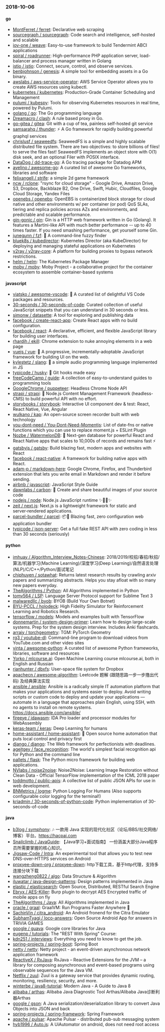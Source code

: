 ### 2018-10-06

#### go
* [MontFerret / ferret](https://github.com/MontFerret/ferret): Declarative web scraping
* [sourcegraph / sourcegraph](https://github.com/sourcegraph/sourcegraph): Code search and intelligence, self-hosted and scalable
* [iov-one / weave](https://github.com/iov-one/weave): Easy-to-use framework to build Tendermint ABCI applications
* [spiral / roadrunner](https://github.com/spiral/roadrunner): High-performance PHP application server, load-balancer and process manager written in Golang
* [istio / istio](https://github.com/istio/istio): Connect, secure, control, and observe services.
* [benbjohnson / genesis](https://github.com/benbjohnson/genesis): A simple tool for embedding assets in a Go binary.
* [awslabs / aws-service-operator](https://github.com/awslabs/aws-service-operator): AWS Service Operator allows you to create AWS resources using kubectl.
* [kubernetes / kubernetes](https://github.com/kubernetes/kubernetes): Production-Grade Container Scheduling and Management
* [pulumi / kubespy](https://github.com/pulumi/kubespy): Tools for observing Kubernetes resources in real time, powered by Pulumi.
* [golang / go](https://github.com/golang/go): The Go programming language
* [Dreamacro / clash](https://github.com/Dreamacro/clash): A rule based proxy in Go.
* [go-gitea / gitea](https://github.com/go-gitea/gitea): Git with a cup of tea, painless self-hosted git service
* [samsarahq / thunder](https://github.com/samsarahq/thunder): ⚡️ A Go framework for rapidly building powerful graphql services
* [chrislusf / seaweedfs](https://github.com/chrislusf/seaweedfs): SeaweedFS is a simple and highly scalable distributed file system. There are two objectives: to store billions of files! to serve the files fast! SeaweedFS implements an object store with O(1) disk seek, and an optional Filer with POSIX interface.
* [DataDog / dd-trace-go](https://github.com/DataDog/dd-trace-go): A Go tracing package for Datadog APM
* [avelino / awesome-go](https://github.com/avelino/awesome-go): A curated list of awesome Go frameworks, libraries and software
* [felixangell / strife](https://github.com/felixangell/strife): a simple 2d game framework
* [ncw / rclone](https://github.com/ncw/rclone): "rsync for cloud storage" - Google Drive, Amazon Drive, S3, Dropbox, Backblaze B2, One Drive, Swift, Hubic, Cloudfiles, Google Cloud Storage, Yandex Files
* [openebs / openebs](https://github.com/openebs/openebs): OpenEBS is containerized block storage for cloud native and other environments w/ per container (or pod) QoS SLAs, tiering and replica policies across AZs and environments, and predictable and scalable performance.
* [gin-gonic / gin](https://github.com/gin-gonic/gin): Gin is a HTTP web framework written in Go (Golang). It features a Martini-like API with much better performance -- up to 40 times faster. If you need smashing performance, get yourself some Gin.
* [junegunn / fzf](https://github.com/junegunn/fzf): 🌸 A command-line fuzzy finder
* [bluek8s / kubedirector](https://github.com/bluek8s/kubedirector): Kubernetes Director (aka KubeDirector) for deploying and managing stateful applications on Kubernetes
* [v2ray / v2ray-core](https://github.com/v2ray/v2ray-core): A platform for building proxies to bypass network restrictions.
* [helm / helm](https://github.com/helm/helm): The Kubernetes Package Manager
* [moby / moby](https://github.com/moby/moby): Moby Project - a collaborative project for the container ecosystem to assemble container-based systems

#### javascript
* [viatsko / awesome-vscode](https://github.com/viatsko/awesome-vscode): 🎨 A curated list of delightful VS Code packages and resources.
* [30-seconds / 30-seconds-of-code](https://github.com/30-seconds/30-seconds-of-code): Curated collection of useful JavaScript snippets that you can understand in 30 seconds or less.
* [simonw / datasette](https://github.com/simonw/datasette): A tool for exploring and publishing data
* [facebook / create-react-app](https://github.com/facebook/create-react-app): Create React apps with no build configuration.
* [facebook / react](https://github.com/facebook/react): A declarative, efficient, and flexible JavaScript library for building user interfaces.
* [rhardih / ekill](https://github.com/rhardih/ekill): Chrome extension to nuke annoying elements in a web page
* [vuejs / vue](https://github.com/vuejs/vue): 🖖 A progressive, incrementally-adoptable JavaScript framework for building UI on the web.
* [kylestetz / slang](https://github.com/kylestetz/slang): 🎤 a simple audio programming language implemented in JS
* [typicode / husky](https://github.com/typicode/husky): 🐶 Git hooks made easy
* [freeCodeCamp / guide](https://github.com/freeCodeCamp/guide): A collection of easy-to-understand guides to programming tools
* [GoogleChrome / puppeteer](https://github.com/GoogleChrome/puppeteer): Headless Chrome Node API
* [strapi / strapi](https://github.com/strapi/strapi): 🚀 Node.js Content Management Framework (headless-CMS) to build powerful API with no effort.
* [storybooks / storybook](https://github.com/storybooks/storybook): Interactive UI component dev & test: React, React Native, Vue, Angular
* [wulkano / kap](https://github.com/wulkano/kap): An open-source screen recorder built with web technology
* [you-dont-need / You-Dont-Need-Momentjs](https://github.com/you-dont-need/You-Dont-Need-Momentjs): List of date-fns or native functions which you can use to replace moment.js + ESLint Plugin
* [Nozbe / WatermelonDB](https://github.com/Nozbe/WatermelonDB): 🍉 Next-gen database for powerful React and React Native apps that scales to 10,000s of records and remains fast ⚡️
* [gatsbyjs / gatsby](https://github.com/gatsbyjs/gatsby): Build blazing fast, modern apps and websites with React
* [facebook / react-native](https://github.com/facebook/react-native): A framework for building native apps with React.
* [adam-p / markdown-here](https://github.com/adam-p/markdown-here): Google Chrome, Firefox, and Thunderbird extension that lets you write email in Markdown and render it before sending.
* [airbnb / javascript](https://github.com/airbnb/javascript): JavaScript Style Guide
* [dawnlabs / carbon](https://github.com/dawnlabs/carbon): 🎨 Create and share beautiful images of your source code
* [nodejs / node](https://github.com/nodejs/node): Node.js JavaScript runtime ✨🐢🚀✨
* [zeit / next.js](https://github.com/zeit/next.js): Next.js is a lightweight framework for static and server‑rendered applications.
* [parcel-bundler / parcel](https://github.com/parcel-bundler/parcel): 📦🚀 Blazing fast, zero configuration web application bundler
* [typicode / json-server](https://github.com/typicode/json-server): Get a full fake REST API with zero coding in less than 30 seconds (seriously)

#### python
* [imhuay / Algorithm_Interview_Notes-Chinese](https://github.com/imhuay/Algorithm_Interview_Notes-Chinese): 2018/2019/校招/春招/秋招/算法/机器学习(Machine Learning)/深度学习(Deep Learning)/自然语言处理(NLP)/C/C++/Python/面试笔记
* [chiphuyen / sotawhat](https://github.com/chiphuyen/sotawhat): Returns latest research results by crawling arxiv papers and summarizing abstracts. Helps you stay afloat with so many new papers everyday.
* [TheAlgorithms / Python](https://github.com/TheAlgorithms/Python): All Algorithms implemented in Python
* [tomv564 / LSP](https://github.com/tomv564/LSP): Language Server Protocol support for Sublime Text 3
* [malwaredllc / byob](https://github.com/malwaredllc/byob): BYOB (Build Your Own Botnet)
* [BYU-PCCL / holodeck](https://github.com/BYU-PCCL/holodeck): High Fidelity Simulator for Reinforcement Learning and Robotics Research.
* [tensorflow / models](https://github.com/tensorflow/models): Models and examples built with TensorFlow
* [donnemartin / system-design-primer](https://github.com/donnemartin/system-design-primer): Learn how to design large-scale systems. Prep for the system design interview. Includes Anki flashcards.
* [arraiy / torchgeometry](https://github.com/arraiy/torchgeometry): TGM: PyTorch Geometry
* [rg3 / youtube-dl](https://github.com/rg3/youtube-dl): Command-line program to download videos from YouTube.com and other video sites
* [vinta / awesome-python](https://github.com/vinta/awesome-python): A curated list of awesome Python frameworks, libraries, software and resources
* [Yorko / mlcourse.ai](https://github.com/Yorko/mlcourse.ai): Open Machine Learning course mlcourse.ai, both in English and Russian
* [rianhunter / dbxfs](https://github.com/rianhunter/dbxfs): User-space file system for Dropbox
* [apachecn / awesome-algorithm](https://github.com/apachecn/awesome-algorithm): Leetcode 题解 (跟随思路一步一步撸出代码) 及经典算法实现
* [ansible / ansible](https://github.com/ansible/ansible): Ansible is a radically simple IT automation platform that makes your applications and systems easier to deploy. Avoid writing scripts or custom code to deploy and update your applications — automate in a language that approaches plain English, using SSH, with no agents to install on remote systems. https://docs.ansible.com/ansible/
* [fireeye / idawasm](https://github.com/fireeye/idawasm): IDA Pro loader and processor modules for WebAssembly
* [keras-team / keras](https://github.com/keras-team/keras): Deep Learning for humans
* [home-assistant / home-assistant](https://github.com/home-assistant/home-assistant): 🏡 Open source home automation that puts local control and privacy first
* [django / django](https://github.com/django/django): The Web framework for perfectionists with deadlines.
* [ageitgey / face_recognition](https://github.com/ageitgey/face_recognition): The world's simplest facial recognition api for Python and the command line
* [pallets / flask](https://github.com/pallets/flask): The Python micro framework for building web applications.
* [NVlabs / noise2noise](https://github.com/NVlabs/noise2noise): Noise2Noise: Learning Image Restoration without Clean Data - Official TensorFlow implementation of the ICML 2018 paper
* [toddmotto / public-apis](https://github.com/toddmotto/public-apis): A collective list of public JSON APIs for use in web development.
* [BNMetrics / logme](https://github.com/BNMetrics/logme): Python Logging For Humans (Also supports configurable color logging for the terminal!)
* [kriadmin / 30-seconds-of-python-code](https://github.com/kriadmin/30-seconds-of-python-code): Python implementation of 30-seconds-of-code

#### java
* [b3log / symphony](https://github.com/b3log/symphony): 🎶 一款用 Java 实现的现代化社区（论坛/BBS/社交网络/博客）平台。https://hacpai.com
* [Snailclimb / JavaGuide](https://github.com/Snailclimb/JavaGuide): 【Java学习+面试指南】 一份涵盖大部分Java程序员所需要掌握的核心知识。
* [Jigsaw-Code / Intra](https://github.com/Jigsaw-Code/Intra): An experimental tool that allows you to test new DNS-over-HTTPS services on Android
* [proxyee-down-org / proxyee-down](https://github.com/proxyee-down-org/proxyee-down): http下载工具，基于http代理，支持多连接分块下载
* [wangzheng0822 / algo](https://github.com/wangzheng0822/algo): Data Structure & Algorithm
* [iluwatar / java-design-patterns](https://github.com/iluwatar/java-design-patterns): Design patterns implemented in Java
* [elastic / elasticsearch](https://github.com/elastic/elasticsearch): Open Source, Distributed, RESTful Search Engine
* [Ebryx / AES-Killer](https://github.com/Ebryx/AES-Killer): Burp plugin to decrypt AES Encrypted traffic of mobile apps on fly
* [TheAlgorithms / Java](https://github.com/TheAlgorithms/Java): All Algorithms implemented in Java
* [oracle / graal](https://github.com/oracle/graal): GraalVM: Run Programs Faster Anywhere 🚀
* [SachinVin / citra_android](https://github.com/SachinVin/citra_android): An Android fronend for the Citra Emulator
* [SubhamTyagi / loco-answers](https://github.com/SubhamTyagi/loco-answers): Open Source Android App for answers in TRIVIA GAMES
* [google / guava](https://github.com/google/guava): Google core libraries for Java
* [eugenp / tutorials](https://github.com/eugenp/tutorials): The "REST With Spring" Course:
* [kdn251 / interviews](https://github.com/kdn251/interviews): Everything you need to know to get the job.
* [spring-projects / spring-boot](https://github.com/spring-projects/spring-boot): Spring Boot
* [netty / netty](https://github.com/netty/netty): Netty project - an event-driven asynchronous network application framework
* [ReactiveX / RxJava](https://github.com/ReactiveX/RxJava): RxJava – Reactive Extensions for the JVM – a library for composing asynchronous and event-based programs using observable sequences for the Java VM.
* [Netflix / zuul](https://github.com/Netflix/zuul): Zuul is a gateway service that provides dynamic routing, monitoring, resiliency, security, and more.
* [winterbe / java8-tutorial](https://github.com/winterbe/java8-tutorial): Modern Java - A Guide to Java 8
* [alibaba / arthas](https://github.com/alibaba/arthas): Alibaba Java Diagnostic Tool Arthas/Alibaba Java诊断利器Arthas
* [google / gson](https://github.com/google/gson): A Java serialization/deserialization library to convert Java Objects into JSON and back
* [spring-projects / spring-framework](https://github.com/spring-projects/spring-framework): Spring Framework
* [apache / pulsar](https://github.com/apache/pulsar): Apache Pulsar - distributed pub-sub messaging system
* [hyb1996 / Auto.js](https://github.com/hyb1996/Auto.js): A UiAutomator on android, does not need root access
